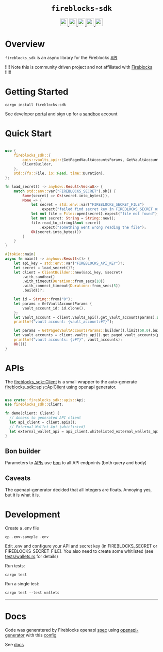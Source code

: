 <div align="center">
  <h1><code>fireblocks-sdk</code></h1>
  <a href="https://docs.rs/fireblocks-sdk/">
    <img src="https://docs.rs/fireblocks-sdk/badge.svg" height="25">
  </a>
  <a href="https://github.com/dougEfresh/fireblocks-sdk-rs/actions">
    <img src="https://github.com/dougEfresh/fireblocks-sdk-rs/workflows/Continuous%20integration/badge.svg" height="25">
  </a>
  <a href="https://deps.rs/repo/github/dougEfresh/fireblocks-sdk-rs">
    <img src="https://deps.rs/repo/github/dougEfresh/fireblocks-sdk-rs/status.svg" height="25">
  </a>
  <a href="https://codecov.io/github/dougEfresh/fireblocks-sdk-rs" > 
   <img src="https://codecov.io/github/dougEfresh/fireblocks-sdk-rs/graph/badge.svg?token=dILa1k9tlW" height="25"/> 
 </a>
  <a href="https://crates.io/crates/fireblocks-sdk">
    <img src="https://img.shields.io/crates/v/fireblocks-sdk.svg" height="25">
  </a>
</div>


# Overview

`fireblocks_sdk` is an async library for the Fireblocks [API](https://docs.fireblocks.com/api/swagger-ui/#)

!!!! Note this is community driven project and not affiliated with [Fireblocks](https://fireblocks.io) !!!!!

# Getting Started

```shell
cargo install fireblocks-sdk
```

See developer [portal](https://developers.fireblocks.com/docs/introduction) and sign up for a [sandbox](https://developers.fireblocks.com/docs/sandbox-quickstart) account

# Quick Start

```rust

use {
    fireblocks_sdk::{
        apis::vaults_api::{GetPagedVaultAccountsParams, GetVaultAccountParams},
        ClientBuilder,
    },
    std::{fs::File, io::Read, time::Duration},
};

fn load_secret() -> anyhow::Result<Vec<u8>> {
    match std::env::var("FIREBLOCKS_SECRET").ok() {
        Some(secret) => Ok(secret.into_bytes()),
        None => {
            let secret = std::env::var("FIREBLOCKS_SECRET_FILE")
                .expect("failed find secret key in FIREBLOCKS_SECRET or FIREBLOCKS_SECRET_FILE");
            let mut file = File::open(secret).expect("file not found");
            let mut secret: String = String::new();
            file.read_to_string(&mut secret)
                .expect("something went wrong reading the file");
            Ok(secret.into_bytes())
        }
    }
}

#[tokio::main]
async fn main() -> anyhow::Result<()> {
    let api_key = std::env::var("FIREBLOCKS_API_KEY")?;
    let secret = load_secret()?;
    let client = ClientBuilder::new(&api_key, &secret)
        .with_sandbox()
        .with_timeout(Duration::from_secs(10))
        .with_connect_timeout(Duration::from_secs(5))
        .build()?;

    let id = String::from("0");
    let params = GetVaultAccountParams {
        vault_account_id: id.clone(),
    };
    let vault_account = client.vaults_api().get_vault_account(params).await?;
    println!("vault account: {vault_account:#?}");

    let params = GetPagedVaultAccountsParams::builder().limit(50.0).build();
    let vault_accounts = client.vaults_api().get_paged_vault_accounts(params).await?;
    println!("vault accounts: {:#?}", vault_accounts);
    Ok(())
}
```

# APIs

The [fireblocks_sdk::Client](./struct.Client.html) is a small wrapper to the auto-generate [fireblocks_sdk::apis::ApiClient](./apis/struct.ApiClient.html) using openapi generator.

```rust

use crate::fireblocks_sdk::apis::Api;
use fireblocks_sdk::Client;

fn demo(client: Client) {
  // Access to generated API client
  let api_client = client.apis();
  // External Wallet Api (whitlisted)
  let external_wallet_api = api_client.whitelisted_external_wallets_api();
}
```

## Bon builder

Parameters to [APIs](fireblocks_sdk::apis::ApiClient) use [bon](https://crates.io/crates/bon) to all API endpoints (both query and body)

## Caveats 

The openapi-generator decided that all integers are floats. Annoying yes, but it is what it is.

# Development

Create a .env file

```shell
cp .env-sameple .env
```

Edit .env and configure your API and secret key (in FIREBLOCKS_SECRET or FIREBLOCKS_SECRET_FILE). You also need to create some whitlisted (see [tests/wallets.rs](./tests/wallets.rs) for details)

Run tests:
```shell
cargo test
```

Run a single test:
```shell
cargo test --test wallets
```

---

# Docs 

Code was generatered by Fireblocks openapi [spec](https://raw.githubusercontent.com/fireblocks/fireblocks-openapi-spec/refs/heads/main/api-spec-v2.yaml) using [openapi-generator](./Makefile) with this [config](./generator/config.yaml)

See [docs](./docs/README.md)
